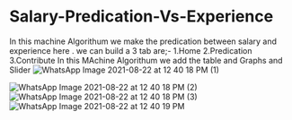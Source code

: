 # Salary-Predication-Vs-Experience
In this machine Algorithum we make the predication between salary and experience here .
we can build a 3 tab are;-
1.Home
2.Predication
3.Contribute
In this MAchine Algorithum we add the table and Graphs and Slider
![WhatsApp Image 2021-08-22 at 12 40 18 PM (1)](https://user-images.githubusercontent.com/63470563/130346185-6665ef90-615d-4a42-8460-1518f2d168e3.jpeg)

![WhatsApp Image 2021-08-22 at 12 40 18 PM (2)](https://user-images.githubusercontent.com/63470563/130346187-518c0053-2d74-4281-9f8b-0e01f2d1f75d.jpeg)
![WhatsApp Image 2021-08-22 at 12 40 18 PM (3)](https://user-images.githubusercontent.com/63470563/130346189-8cc4a426-7df1-41ad-b3ad-d41d845ae4b8.jpeg)
![WhatsApp Image 2021-08-22 at 12 40 19 PM](https://user-images.githubusercontent.com/63470563/130346192-d19f32e9-dc49-4993-b93a-a9baa075236e.jpeg)
